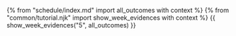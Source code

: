 {% from "schedule/index.md" import all_outcomes with context %}
{% from "common/tutorial.njk" import  show_week_evidences with context %}
{{ show_week_evidences("5", all_outcomes) }}